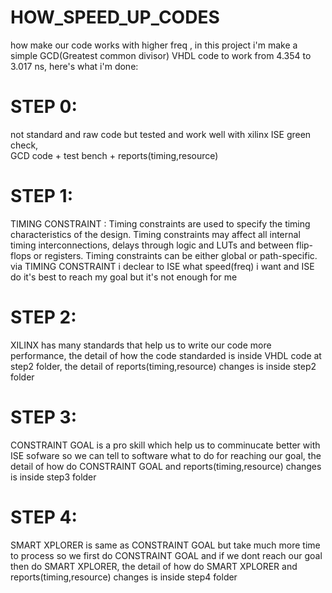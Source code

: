 # HOW_SPEED_UP_CODES
how make our code works with higher freq ,
in this project i'm make a simple GCD(Greatest common divisor) VHDL code to work from 4.354 to 3.017 ns, here's what i'm done:
# STEP 0:
not standard and raw code but tested and work well with xilinx ISE green check,  
GCD code + test bench + reports(timing,resource)
# STEP 1:
TIMING CONSTRAINT :
Timing constraints are used to specify the timing characteristics of the design. Timing constraints may affect all internal timing interconnections, delays through logic and LUTs and between flip-flops or registers. Timing constraints can be either global or path-specific. 
via TIMING CONSTRAINT i declear to ISE what speed(freq) i want and ISE do it's best to reach my goal but it's not enough for me
# STEP 2:
XILINX has many standards that help us to write our code more performance, the detail of how the code standarded is inside VHDL code at step2 folder, 
the detail of reports(timing,resource) changes is inside step2 folder
# STEP 3:
CONSTRAINT GOAL is a pro skill which help us to comminucate better with ISE sofware so we can tell to software what to do for reaching our goal, 
the detail of how do CONSTRAINT GOAL and reports(timing,resource) changes is inside step3 folder
# STEP 4:
SMART XPLORER is same as CONSTRAINT GOAL but take much more time to process so we first do CONSTRAINT GOAL and if we dont reach our goal then do SMART XPLORER, 
the detail of how do SMART XPLORER and reports(timing,resource) changes is inside  step4 folder
